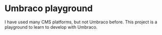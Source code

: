 <h1>Umbraco playground</h1>

I have used many CMS platforms, but not Umbraco before. This project is a playground to learn to develop with Umbraco.
